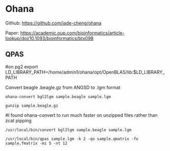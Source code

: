 # Ohana

Github: https://github.com/jade-cheng/ohana

Paper: https://academic.oup.com/bioinformatics/article-lookup/doi/10.1093/bioinformatics/btx098

## QPAS
#on pg2
export LD_LIBRARY_PATH=/home/admin1/ohana/opt/OpenBLAS/lib:$LD_LIBRARY_PATH

Convert beagle .beagle.gz from ANGSD to .lgm format

`ohana-convert bgl2lgm sample.beagle sample.lgm`

`gunzip sample.beagle.gz`

#I found ohana-convert to run much faster on unzipped files rather than zcat pipping 

`/usr/local/bin/convert bgl2lgm sample.beagle sample.lgm`

`/usr/local/bin/qpas sample.lgm -k 2 -qo sample.qmatrix -fo sample.fmatrix -mi 5 -nt 12`
